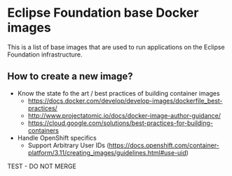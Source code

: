 # Eclipse Foundation base Docker images

This is a list of base images that are used to run applications on the Eclipse Foundation infrastructure.

## How to create a new image?

* Know the state fo the art / best practices of building container images
  * https://docs.docker.com/develop/develop-images/dockerfile_best-practices/
  * http://www.projectatomic.io/docs/docker-image-author-guidance/
  * https://cloud.google.com/solutions/best-practices-for-building-containers
* Handle OpenShift specifics
  * Support Arbitrary User IDs (https://docs.openshift.com/container-platform/3.11/creating_images/guidelines.html#use-uid)

TEST - DO NOT MERGE
